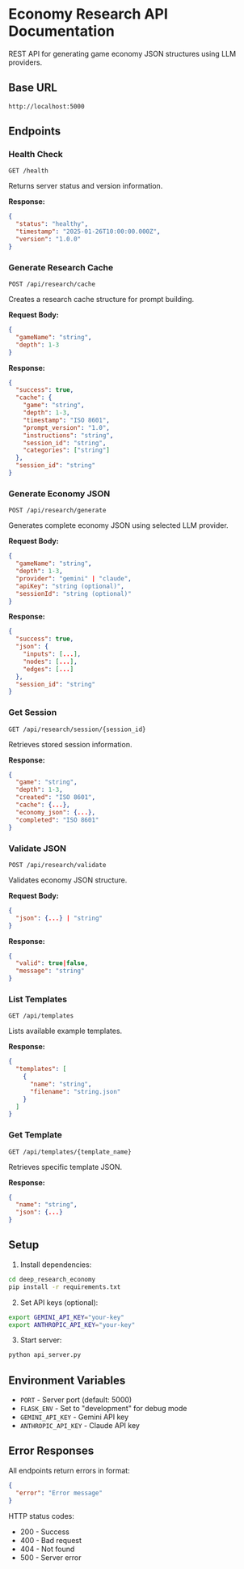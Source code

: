 # Economy Research API Documentation

REST API for generating game economy JSON structures using LLM providers.

## Base URL
```
http://localhost:5000
```

## Endpoints

### Health Check
```
GET /health
```
Returns server status and version information.

**Response:**
```json
{
  "status": "healthy",
  "timestamp": "2025-01-26T10:00:00.000Z",
  "version": "1.0.0"
}
```

### Generate Research Cache
```
POST /api/research/cache
```
Creates a research cache structure for prompt building.

**Request Body:**
```json
{
  "gameName": "string",
  "depth": 1-3
}
```

**Response:**
```json
{
  "success": true,
  "cache": {
    "game": "string",
    "depth": 1-3,
    "timestamp": "ISO 8601",
    "prompt_version": "1.0",
    "instructions": "string",
    "session_id": "string",
    "categories": ["string"]
  },
  "session_id": "string"
}
```

### Generate Economy JSON
```
POST /api/research/generate
```
Generates complete economy JSON using selected LLM provider.

**Request Body:**
```json
{
  "gameName": "string",
  "depth": 1-3,
  "provider": "gemini" | "claude",
  "apiKey": "string (optional)",
  "sessionId": "string (optional)"
}
```

**Response:**
```json
{
  "success": true,
  "json": {
    "inputs": [...],
    "nodes": [...],
    "edges": [...]
  },
  "session_id": "string"
}
```

### Get Session
```
GET /api/research/session/{session_id}
```
Retrieves stored session information.

**Response:**
```json
{
  "game": "string",
  "depth": 1-3,
  "created": "ISO 8601",
  "cache": {...},
  "economy_json": {...},
  "completed": "ISO 8601"
}
```

### Validate JSON
```
POST /api/research/validate
```
Validates economy JSON structure.

**Request Body:**
```json
{
  "json": {...} | "string"
}
```

**Response:**
```json
{
  "valid": true|false,
  "message": "string"
}
```

### List Templates
```
GET /api/templates
```
Lists available example templates.

**Response:**
```json
{
  "templates": [
    {
      "name": "string",
      "filename": "string.json"
    }
  ]
}
```

### Get Template
```
GET /api/templates/{template_name}
```
Retrieves specific template JSON.

**Response:**
```json
{
  "name": "string",
  "json": {...}
}
```

## Setup

1. Install dependencies:
```bash
cd deep_research_economy
pip install -r requirements.txt
```

2. Set API keys (optional):
```bash
export GEMINI_API_KEY="your-key"
export ANTHROPIC_API_KEY="your-key"
```

3. Start server:
```bash
python api_server.py
```

## Environment Variables

- `PORT` - Server port (default: 5000)
- `FLASK_ENV` - Set to "development" for debug mode
- `GEMINI_API_KEY` - Gemini API key
- `ANTHROPIC_API_KEY` - Claude API key

## Error Responses

All endpoints return errors in format:
```json
{
  "error": "Error message"
}
```

HTTP status codes:
- 200 - Success
- 400 - Bad request
- 404 - Not found
- 500 - Server error